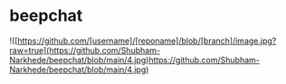 # beepchat

!([https://github.com/[username]/[reponame]/blob/[branch]/image.jpg?raw=true](https://github.com/Shubham-Narkhede/beepchat/blob/main/4.jpg)https://github.com/Shubham-Narkhede/beepchat/blob/main/4.jpg)


